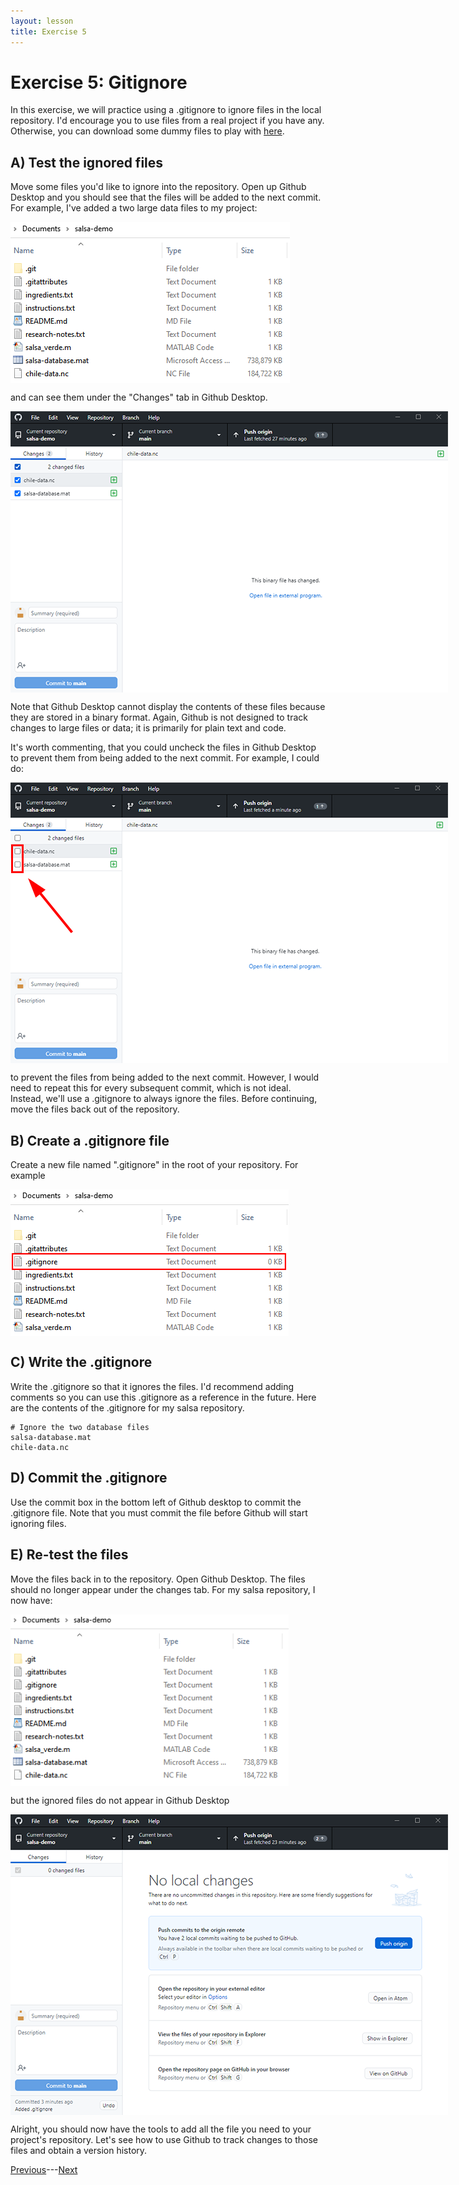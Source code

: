 ```yaml
---
layout: lesson
title: Exercise 5
---
```


# Exercise 5: Gitignore

In this exercise, we will practice using a .gitignore to ignore files in the local repository. I'd encourage you to use files from a real project if you have any. Otherwise, you can download some dummy files to play with <a href="ignore.zip" download>here</a>.

## A) Test the ignored files

Move some files you'd like to ignore into the repository. Open up Github Desktop and you should see that the files will be added to the next commit. For example, I've added a two large data files to my project:

<img src="..\assets\images\repo-contents-ignore.PNG" alt="A file browser shows the addition of two data files: 1. salsa-database.mat, and 2. chile-data.nc." style="max-width:447px;display:block">

and can see them under the "Changes" tab in Github Desktop.

<img src="..\assets\images\ignore-1.png" alt="Github desktop lists the two new files under the changes tab." style="max-width:700px;display:block">

Note that Github Desktop cannot display the contents of these files because they are stored in a binary format. Again, Github is not designed to track changes to large files or data; it is primarily for plain text and code.

It's worth commenting, that you could uncheck the files in Github Desktop to prevent them from being added to the next commit. For example, I could do:

<img src="..\assets\images\uncheck-ignore.png" alt="The check boxes beside salsa-database.mat and chile-data.nc in the Changes tab have been unchecked." style="max-width:700px;display:block">

to prevent the files from being added to the next commit. However, I would need to repeat this for every subsequent commit, which is not ideal. Instead, we'll use a .gitignore to always ignore the files. Before continuing, move the files back out of the repository.

## B) Create a .gitignore file

Create a new file named ".gitignore" in the root of your repository. For example

<img src="..\assets\images\new-ignore.png" alt="A file browser for the salsa repository now has a file named .gitignore." style="max-width:445px;display:block">

## C) Write the .gitignore

Write the .gitignore so that it ignores the files. I'd recommend adding comments so you can use this .gitignore as a reference in the future. Here are the contents of the .gitignore for my salsa repository.

```
# Ignore the two database files
salsa-database.mat
chile-data.nc
```

## D) Commit the .gitignore

Use the commit box in the bottom left of Github desktop to commit the .gitignore file. Note that you must commit the file before Github will start ignoring files.

## E) Re-test the files

Move the files back in to the repository. Open Github Desktop. The files should no longer appear under the changes tab. For my salsa repository, I now have:

<img src="..\assets\images\repo-contents-ignore2.PNG" alt="A file browser for the salsa repository now has a file named .gitignore as well as the two data files." style="max-width:445px;display:block">

but the ignored files do not appear in Github Desktop

<img src="..\assets\images\ignored.png" alt="Github Desktop does not acknowledge the addition of the data files to the salsa repository." style="max-width:700px;display:block">

Alright, you should now have the tools to add all the file you need to your project's repository. Let's see how to use Github to track changes to those files and obtain a version history.

[Previous](05-gitignore)---[Next](exercise-6)
